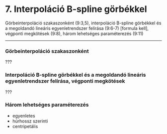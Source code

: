 # 7. Interpoláció B-spline görbékkel
Görbeinterpoláció szakaszonként (9:3,5), interpoláció B-spline görbékkel és a megoldandó lineáris
egyenletrendszer felírása (9:6-7) [formula kell], végponti megkötések (9:8), három lehetséges
paraméterezés (9:11)

---

### Görbeinterpoláció szakaszonként

???

### Interpoláció B-spline görbékkel és a megoldandó lineáris egyenletrendszer felírása, végponti megkötések

???

### Három lehetséges paraméterezés

- egyenletes
- húrhossz szerinti
- centripetális

